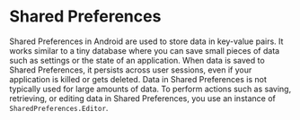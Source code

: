 # Shared Preferences

Shared Preferences in Android are used to store data in key-value pairs. It works similar to a tiny database where you can save small pieces of data such as settings or the state of an application. When data is saved to Shared Preferences, it persists across user sessions, even if your application is killed or gets deleted. Data in Shared Preferences is not typically used for large amounts of data. To perform actions such as saving, retrieving, or editing data in Shared Preferences, you use an instance of `SharedPreferences.Editor`.